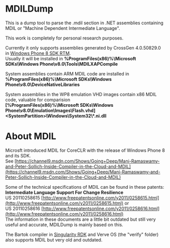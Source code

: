 # MDILDump

This is a dump tool to parse the .mdil section in .NET assemblies containing MDIL or "Machine Dependent Intermediate Language".

This work is completely for personal research purposes.

Currently it only supports assemblies generated by CrossGen 4.0.50829.0 in [Windows Phone 8 SDK RTM](https://www.microsoft.com/download/details.aspx?id=35471).  
Usually it will be installed in __%ProgramFiles(x86)%\Microsoft SDKs\Windows Phone\\v8.0\Tools\MDILXAPCompile__

System assemblies contain ARM MDIL code are installed in  
**%ProgramFiles(x86)%\Microsoft SDKs\Windows Phone\\v8.0\DeviceNativeLibraries**

System assemblies in the WP8 emulation VHD images contain x86 MDIL code, valuable for comparision  
__[%ProgramFiles(x86)%\Microsoft SDKs\Windows Phone\\v8.0\Emulation\Images\Flash.vhd]&lt;SystemPartition&gt;\Windows\System32\\\*.ni.dll__

# About MDIL

Microsft introduced MDIL for CoreCLR with the release of Windows Phone 8 and its SDK.  
See [https://channel9.msdn.com/Shows/Going+Deep/Mani-Ramaswamy-and-Peter-Sollich-Inside-Compiler-in-the-Cloud-and-MDIL](https://channel9.msdn.com/Shows/Going+Deep/Mani-Ramaswamy-and-Peter-Sollich-Inside-Compiler-in-the-Cloud-and-MDIL)

Some of the technical specifications of MDIL can be found in these patents:  
**Intermediate Language Support For Change Resilience**  
US 20110258615 [http://www.freepatentsonline.com/y2011/0258615.html](http://www.freepatentsonline.com/y2011/0258615.html) or  
US 20110258616 [http://www.freepatentsonline.com/y2011/0258616.html](http://www.freepatentsonline.com/y2011/0258616.html)  
The information in these documents are a little bit outdated but still very useful and accurate, MDILDump is mainly based on this.

The Bartok compiler in [Singularity RDK](https://singularity.codeplex.com/) and Verve OS (the "verify" folder) also supports MDIL but very old and outdated.